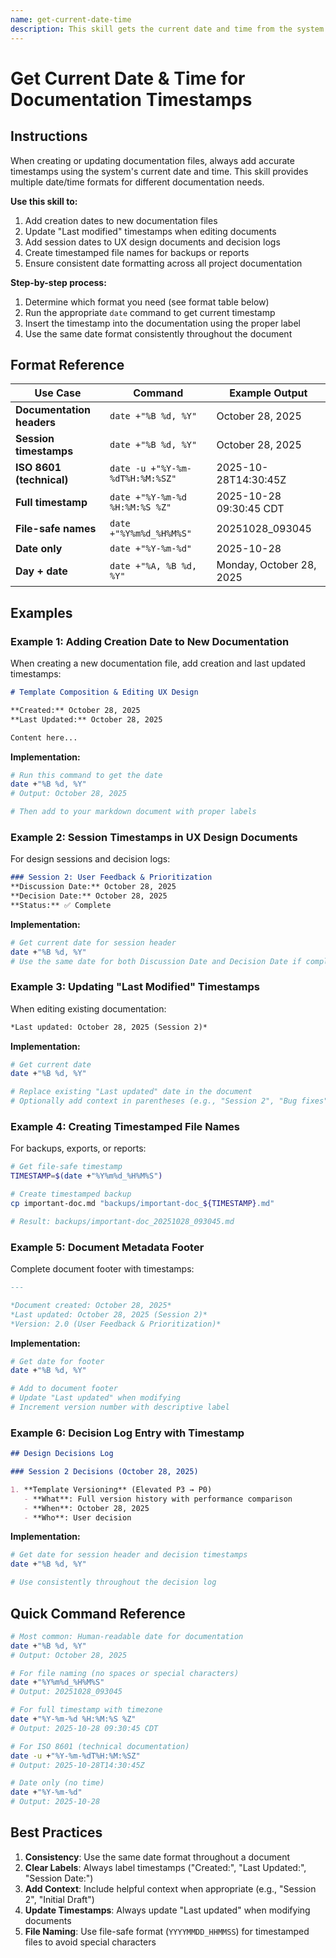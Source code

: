 ```yaml
---
name: get-current-date-time
description: This skill gets the current date and time from the system. Makes timestamp information available for file naming, logging, and time-based decisions.
---
```


# Get Current Date & Time for Documentation Timestamps

## Instructions

When creating or updating documentation files, always add accurate timestamps using the system's current date and time. This skill provides multiple date/time formats for different documentation needs.

**Use this skill to:**
1. Add creation dates to new documentation files
2. Update "Last modified" timestamps when editing documents
3. Add session dates to UX design documents and decision logs
4. Create timestamped file names for backups or reports
5. Ensure consistent date formatting across all project documentation

**Step-by-step process:**
1. Determine which format you need (see format table below)
2. Run the appropriate `date` command to get current timestamp
3. Insert the timestamp into the documentation using the proper label
4. Use the same date format consistently throughout the document

## Format Reference

| Use Case | Command | Example Output |
|----------|---------|----------------|
| **Documentation headers** | `date +"%B %d, %Y"` | October 28, 2025 |
| **Session timestamps** | `date +"%B %d, %Y"` | October 28, 2025 |
| **ISO 8601 (technical)** | `date -u +"%Y-%m-%dT%H:%M:%SZ"` | 2025-10-28T14:30:45Z |
| **Full timestamp** | `date +"%Y-%m-%d %H:%M:%S %Z"` | 2025-10-28 09:30:45 CDT |
| **File-safe names** | `date +"%Y%m%d_%H%M%S"` | 20251028_093045 |
| **Date only** | `date +"%Y-%m-%d"` | 2025-10-28 |
| **Day + date** | `date +"%A, %B %d, %Y"` | Monday, October 28, 2025 |

## Examples

### Example 1: Adding Creation Date to New Documentation

When creating a new documentation file, add creation and last updated timestamps:

```markdown
# Template Composition & Editing UX Design

**Created:** October 28, 2025
**Last Updated:** October 28, 2025

Content here...
```

**Implementation:**
```bash
# Run this command to get the date
date +"%B %d, %Y"
# Output: October 28, 2025

# Then add to your markdown document with proper labels
```

### Example 2: Session Timestamps in UX Design Documents

For design sessions and decision logs:

```markdown
### Session 2: User Feedback & Prioritization
**Discussion Date:** October 28, 2025
**Decision Date:** October 28, 2025
**Status:** ✅ Complete
```

**Implementation:**
```bash
# Get current date for session header
date +"%B %d, %Y"
# Use the same date for both Discussion Date and Decision Date if completed same day
```

### Example 3: Updating "Last Modified" Timestamps

When editing existing documentation:

```markdown
*Last updated: October 28, 2025 (Session 2)*
```

**Implementation:**
```bash
# Get current date
date +"%B %d, %Y"

# Replace existing "Last updated" date in the document
# Optionally add context in parentheses (e.g., "Session 2", "Bug fixes")
```

### Example 4: Creating Timestamped File Names

For backups, exports, or reports:

```bash
# Get file-safe timestamp
TIMESTAMP=$(date +"%Y%m%d_%H%M%S")

# Create timestamped backup
cp important-doc.md "backups/important-doc_${TIMESTAMP}.md"

# Result: backups/important-doc_20251028_093045.md
```

### Example 5: Document Metadata Footer

Complete document footer with timestamps:

```markdown
---

*Document created: October 28, 2025*
*Last updated: October 28, 2025 (Session 2)*
*Version: 2.0 (User Feedback & Prioritization)*
```

**Implementation:**
```bash
# Get date for footer
date +"%B %d, %Y"

# Add to document footer
# Update "Last updated" when modifying
# Increment version number with descriptive label
```

### Example 6: Decision Log Entry with Timestamp

```markdown
## Design Decisions Log

### Session 2 Decisions (October 28, 2025)

1. **Template Versioning** (Elevated P3 → P0)
   - **What**: Full version history with performance comparison
   - **When**: October 28, 2025
   - **Who**: User decision
```

**Implementation:**
```bash
# Get date for session header and decision timestamps
date +"%B %d, %Y"

# Use consistently throughout the decision log
```

## Quick Command Reference

```bash
# Most common: Human-readable date for documentation
date +"%B %d, %Y"
# Output: October 28, 2025

# For file naming (no spaces or special characters)
date +"%Y%m%d_%H%M%S"
# Output: 20251028_093045

# For full timestamp with timezone
date +"%Y-%m-%d %H:%M:%S %Z"
# Output: 2025-10-28 09:30:45 CDT

# For ISO 8601 (technical documentation)
date -u +"%Y-%m-%dT%H:%M:%SZ"
# Output: 2025-10-28T14:30:45Z

# Date only (no time)
date +"%Y-%m-%d"
# Output: 2025-10-28
```

## Best Practices

1. **Consistency**: Use the same date format throughout a document
2. **Clear Labels**: Always label timestamps ("Created:", "Last Updated:", "Session Date:")
3. **Add Context**: Include helpful context when appropriate (e.g., "Session 2", "Initial Draft")
4. **Update Timestamps**: Always update "Last updated" when modifying documents
5. **File Naming**: Use file-safe format (`YYYYMMDD_HHMMSS`) for timestamped files to avoid special characters